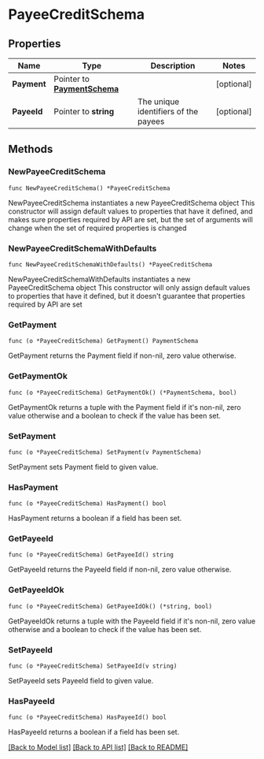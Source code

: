 # PayeeCreditSchema

## Properties

Name | Type | Description | Notes
------------ | ------------- | ------------- | -------------
**Payment** | Pointer to [**PaymentSchema**](PaymentSchema.md) |  | [optional] 
**PayeeId** | Pointer to **string** | The unique identifiers of the payees | [optional] 

## Methods

### NewPayeeCreditSchema

`func NewPayeeCreditSchema() *PayeeCreditSchema`

NewPayeeCreditSchema instantiates a new PayeeCreditSchema object
This constructor will assign default values to properties that have it defined,
and makes sure properties required by API are set, but the set of arguments
will change when the set of required properties is changed

### NewPayeeCreditSchemaWithDefaults

`func NewPayeeCreditSchemaWithDefaults() *PayeeCreditSchema`

NewPayeeCreditSchemaWithDefaults instantiates a new PayeeCreditSchema object
This constructor will only assign default values to properties that have it defined,
but it doesn't guarantee that properties required by API are set

### GetPayment

`func (o *PayeeCreditSchema) GetPayment() PaymentSchema`

GetPayment returns the Payment field if non-nil, zero value otherwise.

### GetPaymentOk

`func (o *PayeeCreditSchema) GetPaymentOk() (*PaymentSchema, bool)`

GetPaymentOk returns a tuple with the Payment field if it's non-nil, zero value otherwise
and a boolean to check if the value has been set.

### SetPayment

`func (o *PayeeCreditSchema) SetPayment(v PaymentSchema)`

SetPayment sets Payment field to given value.

### HasPayment

`func (o *PayeeCreditSchema) HasPayment() bool`

HasPayment returns a boolean if a field has been set.

### GetPayeeId

`func (o *PayeeCreditSchema) GetPayeeId() string`

GetPayeeId returns the PayeeId field if non-nil, zero value otherwise.

### GetPayeeIdOk

`func (o *PayeeCreditSchema) GetPayeeIdOk() (*string, bool)`

GetPayeeIdOk returns a tuple with the PayeeId field if it's non-nil, zero value otherwise
and a boolean to check if the value has been set.

### SetPayeeId

`func (o *PayeeCreditSchema) SetPayeeId(v string)`

SetPayeeId sets PayeeId field to given value.

### HasPayeeId

`func (o *PayeeCreditSchema) HasPayeeId() bool`

HasPayeeId returns a boolean if a field has been set.


[[Back to Model list]](../README.md#documentation-for-models) [[Back to API list]](../README.md#documentation-for-api-endpoints) [[Back to README]](../README.md)


